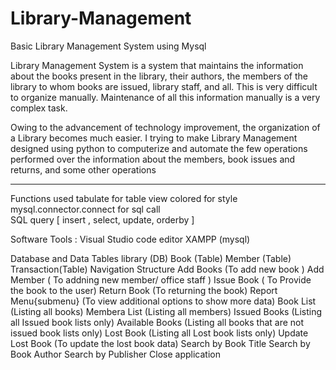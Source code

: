 # Library-Management
Basic Library Management System using Mysql

Library Management System is a system that maintains the information about the books
present in the library, their authors, the members of the library to whom books are issued,
library staff, and all. This is very difficult to organize manually. Maintenance of all this
information manually is a very complex task.

Owing to the advancement of technology improvement, the organization of a Library
becomes much easier. I trying to make Library Management designed using python to
computerize and automate the few operations performed over the information about the
members, book issues and returns, and some other operations

---------------------------------------------------------------------------------------------
Functions used
        tabulate for table view
        colored for style        
        mysql.connector.connect for sql call        
        SQL query [ insert , select, update, orderby ]

Software Tools :
        Visual Studio code editor
        XAMPP (mysql)

Database and Data Tables
        library (DB)
        Book (Table)
        Member (Table)
        Transaction(Table)
Navigation Structure
        Add Books (To add new book )
        Add Member ( To addning new member/ office staff )
        Issue Book ( To Provide the book to the user)
        Return Book (To returning the book)
        Report Menu{submenu} (To view additional options to show more data)
              Book List (Listing all books)
              Membera List (Listing all members)
              Issued Books (Listing all Issued book lists only)
              Available Books (Listing all books that are not issued book lists only)
              Lost Book (Listing all Lost book lists only)
        Update Lost Book (To update the lost book data)
        Search by Book Title
        Search by Book Author
        Search by Publisher
        Close application
